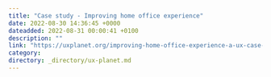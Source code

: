 ```yaml
---
title: "Case study - Improving home office experience"
date: 2022-08-30 14:36:45 +0000
dateadded: 2022-08-31 00:00:41 +0100
description: ""
link: "https://uxplanet.org/improving-home-office-experience-a-ux-case-study-f61d121601b0?source=rss----819cc2aaeee0---4"
category:
directory: _directory/ux-planet.md
---
```

